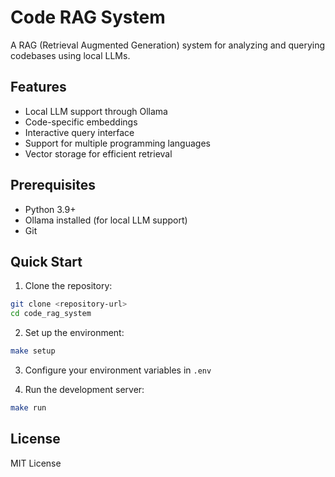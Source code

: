 # Code RAG System

A RAG (Retrieval Augmented Generation) system for analyzing and querying codebases using local LLMs.

## Features
- Local LLM support through Ollama
- Code-specific embeddings
- Interactive query interface
- Support for multiple programming languages
- Vector storage for efficient retrieval

## Prerequisites
- Python 3.9+
- Ollama installed (for local LLM support)
- Git

## Quick Start
1. Clone the repository:
```bash
git clone <repository-url>
cd code_rag_system
```

2. Set up the environment:
```bash
make setup
```

3. Configure your environment variables in `.env`

4. Run the development server:
```bash
make run
```

## License
MIT License
